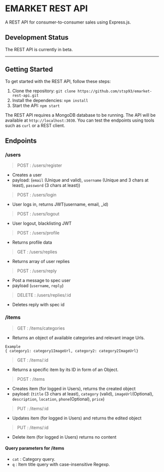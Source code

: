 # EMARKET REST API

A REST API for consumer-to-consumer sales using Express.js.


## Development Status

The REST API is currently in beta.

---

## Getting Started

To get started with the REST API, follow these steps:

1. Clone the repository: `git clone https://github.com/stsp93/emarket-rest-api.git`
2. Install the dependencies: `npm install`
3. Start the API: `npm start`

The REST API requires a MongoDB database to be running.
The API will be available at `http://localhost:3030`. You can test the endpoints using tools such as `curl` or a REST client.

## Endpoints

### /users

> POST : /users/register 
- Creates a user 
- payload: (`email` (Unique and valid), `username` (Unique and 3 chars at least), `password` (3 chars at least))
> POST : /users/login
- User logs in, returns JWT(username, email, _id)
> POST : /users/logout
- User logout, blacklisting JWT
> POST : /users/profile
- Returns profile data
> GET : /users/replies
- Returns array of user replies
> POST : /users/reply
- Post a message to spec user
- payload (`username`, `reply`)
> DELETE : /users/replies/:id
- Deletes reply with spec id
### /items

> GET : /items/categories
- Returns an object of available categories and relevant image Urls.

```
Example 
{ category1: category1ImageUrl, category2: category2ImageUrl}
```

> GET : /items/:id
- Returns a specific item by its ID in form of an Object.

> POST : /items
- Creates item (for logged in Users), returns the created object
- payload: (`title` (3 chars at least), `category` (valid), `imageUrl`(Optional), `description`, `location`, `phone`(Optional), `price`)

> PUT : /items/:id
- Updates item (for logged in Users) and returns the edited object

> PUT : /items/:id
- Delete item (for logged in Users) returns no content

#### Query parameters for /items

- `cat` : Category query.
- `q` : Item title query with case-insensitive Regexp.



